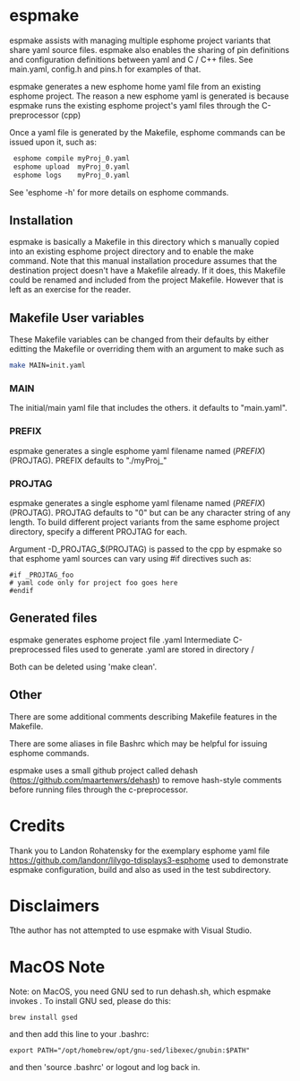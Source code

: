 # espmake

espmake assists with managing multiple esphome project variants that share
yaml source files.  espmake also enables the sharing of pin definitions
and configuration definitions between yaml and C / C++ files. See
main.yaml, config.h and pins.h for examples of that.

espmake generates a new esphome home yaml file from an existing esphome
project.  The reason a new esphome yaml is generated is because espmake
runs the existing esphome project's yaml files through the
C-preprocessor (cpp)

Once a yaml file is generated by the Makefile,  esphome commands
can be issued upon it, such as:
```bash
 esphome compile myProj_0.yaml
 esphome upload  myProj_0.yaml
 esphome logs    myProj_0.yaml
```

See 'esphome -h' for more details on esphome commands.

## Installation

espmake is basically a Makefile in this directory which s manually copied
into an existing esphome project directory and to enable the make command.
Note that this manual installation procedure assumes that the destination
project doesn't have a Makefile already. If it does, this Makefile could
be renamed and included from the project Makefile.  However that is left
as an exercise for the reader.

## Makefile User variables

These Makefile variables can be changed from their defaults by either
editting the Makefile or overriding them with an argument to make such as
```bash
make MAIN=init.yaml
```

### MAIN

The initial/main yaml file that includes the others. it defaults
to "main.yaml".

### PREFIX

espmake generates a single esphome yaml filename named $(PREFIX)$(PROJTAG).
PREFIX defaults to "./myProj_"

### PROJTAG

espmake generates a single esphome yaml filename named $(PREFIX)$(PROJTAG).
PROJTAG defaults to "0" but can be any character string of any length.
To build different project variants from the same esphome project
directory, specify a different PROJTAG for each.

Argument -D_PROJTAG_$(PROJTAG) is passed to the cpp by espmake so that
esphome yaml sources can vary using #if  directives such as:
```code
#if _PROJTAG_foo
# yaml code only for project foo goes here
#endif
```

## Generated files
espmake generates esphome project file <PREFIX><PROJTAG>.yaml
Intermediate C-preprocessed files used to generate <PREFIX><PROJTAG>.yaml
are stored in directory <PREFIX><PROJTAG>/

Both can be deleted using 'make clean'.

## Other

There are some additional comments describing Makefile features in the
Makefile.

There are some aliases in file Bashrc which may be helpful for issuing
esphome commands.

espmake uses a small github project called dehash
(https://github.com/maartenwrs/dehash) to remove hash-style comments
before running files through the c-preprocessor.

# Credits

Thank you to Landon Rohatensky for the exemplary esphome yaml file
https://github.com/landonr/lilygo-tdisplays3-esphome used to demonstrate
espmake configuration, build and also as used in the test subdirectory.

# Disclaimers

Tthe author has not attempted to use espmake with Visual Studio.

# MacOS Note
Note: on MacOS, you need GNU sed to run dehash.sh, which espmake invokes . To install GNU sed, please do this:
```
brew install gsed
```
and then add this line to your .bashrc:
```
export PATH="/opt/homebrew/opt/gnu-sed/libexec/gnubin:$PATH"
```
and then 'source .bashrc' or logout and log back in.

